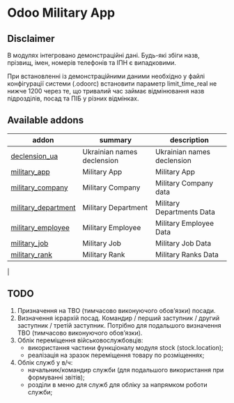 # Odoo Military App

[//]: # (disclaimer)

Disclaimer
----------
В модулях інтегровано демонстраційні дані. Будь-які збіги назв, прізвищ, імен, номерів телефонів та ІПН є випадковими.

При встановленні із демонстраційними даними необхідно у файлі конфігурації системи (.odoorc) встановити параметр limit_time_real не нижче 1200 через те, що тривалий час займає відмінювання назв підрозділів, посад та ПІБ у різних відмінках.

[//]: # (end disclaimer)
[//]: # (addons)
Available addons
----------------
| addon                                                | summary                    | description                |
|------------------------------------------------------|----------------------------|----------------------------|
| [declension_ua](declension_ua/readme.md)             | Ukrainian names declension | Ukrainian names declension |
| [military_app](military_app/readme.md)               | Military App               | Military App               |
| [military_company](military_company/readme.md)       | Military Company           | Military Company data      |
| [military_department](military_department/readme.md) | Military Department        | Military Departments Data  |
| [military_employee](military_employee/readme.md)     | Military Employee          | Military Employee Data     |
| [military_job](military_job/readme.md)               | Military Job               | Military Job Data          |
| [military_rank](military_rank/readme.md)             | Military Rank              | Military Ranks Data        |
|

[//]: # (end addons)

[//]: # (todo)
TODO
----
1. Призначення на ТВО (тимчасово виконуючого обовʼязки) посади.
2. Визначення ієрархій посад. Командир / перший заступник / другий заступник / третій заступник. Потрібно для подальшого визначення ТВО (тимчасово виконуючого обовʼязки).
3. Облік переміщення військовослужбовців:
   - використання частини функціоналу модуля stock (stock.location);
   - реалізація на зразок переміщення товару по розміщеннях;
4. Облік служб у в/ч:
   - начальник/командир служби (для подальшого використання при формуванні звітів);
   - розділи в меню для служб для обліку за напрямком роботи служби;

[//]: # (end todo)
